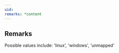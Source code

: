```yaml
---
uid: 
remarks: *content
---
```

## Remarks  
 Possible values include: 'linux', 'windows', 'unmapped'